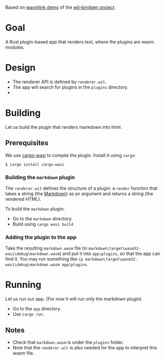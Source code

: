 Based on [wasmlink demo](https://github.com/bytecodealliance/wit-bindgen/tree/main/crates/wasmlink/demo) of the [wit-bindgen project](https://github.com/bytecodealliance/wit-bindgen).

# Goal

A Rust plugin-based app that renders text, where the plugins are wasm modules.

# Design

- The renderer API is defined by `renderer.wit`. 
- The app will search for plugins in the `plugins` directory.
- 

# Building

Let us build the plugin that renders markdown into html.

## Prerequisites

We use [cargo-wasi](https://github.com/bytecodealliance/cargo-wasi) to compile the plugin. Install it using `cargo`:

```text
$ cargo install cargo-wasi
```

### Building the `markdown` plugin

The `renderer.wit` defines the structure of a plugin: a `render` function that takes a string (the [Markdown](https://en.wikipedia.org/wiki/Markdown)) as an argument and returns a string (the rendered HTML).

To build the `markdown` plugin:

- Go to the `markdown` directory.
- Build using `cargo wasi build`

### Adding the plugin to the app

Take the resulting `markdown.wasm` file (in `markdown\target\wasm32-wasi\debug\markdown.wasm`) and put it into `app\plugins`, so that the app can find it.
You may run something like `cp markdown\target\wasm32-wasi\debug\markdown.wasm app\plugins`.

# Running

Let us run our app. (For now it will run only the markdown plugin)

- Go to the `app` directory.
- Use `cargo run`.

## Notes

- Check that `markdown.wasm` is under the `plugins` folder.
- Note that the `renderer.wit` is also needed for the app to interpret this wasm file.
